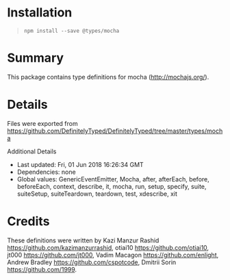 # Installation
> `npm install --save @types/mocha`

# Summary
This package contains type definitions for mocha (http://mochajs.org/).

# Details
Files were exported from https://github.com/DefinitelyTyped/DefinitelyTyped/tree/master/types/mocha

Additional Details
 * Last updated: Fri, 01 Jun 2018 16:26:34 GMT
 * Dependencies: none
 * Global values: GenericEventEmitter, Mocha, after, afterEach, before, beforeEach, context, describe, it, mocha, run, setup, specify, suite, suiteSetup, suiteTeardown, teardown, test, xdescribe, xit

# Credits
These definitions were written by Kazi Manzur Rashid <https://github.com/kazimanzurrashid>, otiai10 <https://github.com/otiai10>, jt000 <https://github.com/jt000>, Vadim Macagon <https://github.com/enlight>, Andrew Bradley <https://github.com/cspotcode>, Dmitrii Sorin <https://github.com/1999>.
